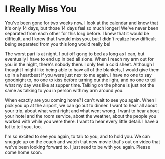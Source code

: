 # I Really Miss You #

You've been gone for two weeks now. I look at the calendar and know that it's only 14 days, but those 14 days feel so much longer! We've never been separated from each other for this long before. I knew that it would be difficult, and I knew that I would miss you, but I didn't realize how difficult being separated from you this long would really be!

The worst part is at night. I put off going to bed as long as I can, but eventually I have to end up in bed all alone. When I reach my arm out for you in the night, there's nobody there. I only feel a cold sheet. Although I thought I might like being able to have all of the blankets, I would give them up in a heartbeat if you were just next to me again. I have no one to say goodnight to, no one to kiss before turning out the light, and no one to tell what my day was like at supper time. Talking on the phone is just not the same as talking to you in person with my arm around you.

When exactly are you coming home? I can't wait to see you again. When I pick you up at the airport, we can go out to dinner. I want to hear all about your trip, about what went right and what went wrong. I want to hear about your hotel and the room service, about the weather, about the people you worked with while you were there. I want to hear every little detail. I have a lot to tell you, too.

I'm so excited to see you again, to talk to you, and to hold you. We can snuggle up on the couch and watch that new movie that's out on video that we've been looking forward to. I just need to be with you again. Please come home soon.

